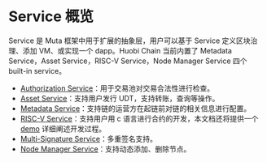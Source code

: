 # Service 概览

Service 是 Muta 框架中用于扩展的抽象层，用户可以基于 Service 定义区块治理、添加 VM、或实现一个 dapp。Huobi Chain 当前内置了 Metadata Service，Asset Service，RISC-V Service，Node Manager Service 四个 built-in service。

* [Authorization Service](./authorization_service.md)：用于交易池对交易合法性进行检查。
* [Asset Service](./asset_service.md)：支持用户发行 UDT，支持转账，查询等操作。
* [Metadata Service](./metadata_service.md)：支持链的运营方在起链前对链的相关信息进行配置。
* [RISC-V Service](./riscv_service.md)：支持用户用 c 语言进行合约的开发，本文档还将提供一个 [demo](./contract_demo) 详细阐述开发过程。
* [Multi-Signature Service](./multi_signature_service.md)：多重签名支持。
* [Node Manager Service](./node_manager_service.md)：支持动态添加、删除节点。
